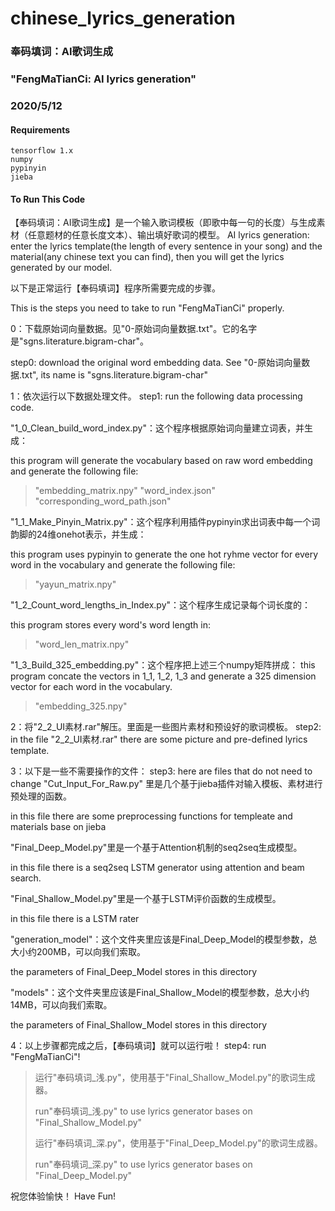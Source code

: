 # chinese_lyrics_generation
### 奉码填词：AI歌词生成
### "FengMaTianCi: AI lyrics generation"
### 2020/5/12 

#### Requirements

 ```
tensorflow 1.x
numpy
pypinyin
jieba
 ```
#### To Run This Code
【奉码填词：AI歌词生成】是一个输入歌词模板（即歌中每一句的长度）与生成素材（任意题材的任意长度文本）、输出填好歌词的模型。
AI lyrics generation: enter the lyrics template(the length of every sentence in your song) and the material(any chinese text you can find), then you will get the lyrics generated by our model.

以下是正常运行【奉码填词】程序所需要完成的步骤。

This is the steps you need to take to run "FengMaTianCi" properly.

0：下载原始词向量数据。见"0-原始词向量数据.txt"。它的名字是"sgns.literature.bigram-char"。

step0: download the original word embedding data. See "0-原始词向量数据.txt", its name is "sgns.literature.bigram-char"

1：依次运行以下数据处理文件。
step1: run the following data processing code.

"1_0_Clean_build_word_index.py"：这个程序根据原始词向量建立词表，并生成：

this program will generate the vocabulary based on raw word embedding and generate the following file:

>"embedding_matrix.npy"
>"word_index.json"
>"corresponding_word_path.json"

"1_1_Make_Pinyin_Matrix.py"：这个程序利用插件pypinyin求出词表中每一个词韵脚的24维onehot表示，并生成：

this program uses pypinyin to generate the one hot ryhme vector for every word in the vocabulary and generate the following file: 
>"yayun_matrix.npy"

"1_2_Count_word_lengths_in_Index.py"：这个程序生成记录每个词长度的：

this program stores every word's word length in:
>"word_len_matrix.npy"

"1_3_Build_325_embedding.py"：这个程序把上述三个numpy矩阵拼成：
this program concate the vectors in 1_1, 1_2, 1_3 and generate a 325 dimension vector for each word in the vocabulary.
>"embedding_325.npy"

2：将"2_2_UI素材.rar"解压。里面是一些图片素材和预设好的歌词模板。
step2: in the file "2_2_UI素材.rar" there are some picture and pre-defined lyrics template.

3：以下是一些不需要操作的文件：
step3: here are files that do not need to change
"Cut_Input_For_Raw.py" 里是几个基于jieba插件对输入模板、素材进行预处理的函数。

in this file there are some preprocessing functions for templeate and materials base on jieba

"Final_Deep_Model.py"里是一个基于Attention机制的seq2seq生成模型。

in this file there is a seq2seq LSTM generator using attention and beam search.

"Final_Shallow_Model.py"里是一个基于LSTM评价函数的生成模型。

in this file there is a LSTM rater

"generation_model"：这个文件夹里应该是Final_Deep_Model的模型参数，总大小约200MB，可以向我们索取。

the parameters of Final_Deep_Model stores in this directory

"models"：这个文件夹里应该是Final_Shallow_Model的模型参数，总大小约14MB，可以向我们索取。

the parameters of Final_Shallow_Model stores in this directory

4：以上步骤都完成之后，【奉码填词】就可以运行啦！
step4: run "FengMaTianCi"!
>运行"奉码填词_浅.py"，使用基于"Final_Shallow_Model.py"的歌词生成器。
>
>  run"奉码填词_浅.py" to use lyrics generator bases on "Final_Shallow_Model.py"
>  
>运行"奉码填词_深.py"，使用基于"Final_Deep_Model.py"的歌词生成器。
>
>  run"奉码填词_深.py" to use lyrics generator bases on "Final_Deep_Model.py"

祝您体验愉快！
Have Fun!
